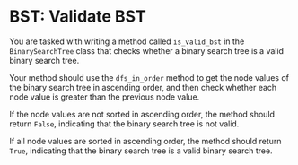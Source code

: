 # BST: Validate BST

You are tasked with writing a method called `is_valid_bst` in the `BinarySearchTree` class that checks whether a binary search tree is a valid binary search tree.

Your method should use the `dfs_in_order` method to get the node values of the binary search tree in ascending order, and then check whether each node value is greater than the previous node value.

If the node values are not sorted in ascending order, the method should return `False`, indicating that the binary search tree is not valid.

If all node values are sorted in ascending order, the method should return `True`, indicating that the binary search tree is a valid binary search tree.

